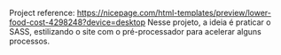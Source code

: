 Project reference: https://nicepage.com/html-templates/preview/lower-food-cost-4298248?device=desktop
Nesse projeto, a ideia é praticar o SASS, estilizando o site com o pré-processador para acelerar alguns processos.

